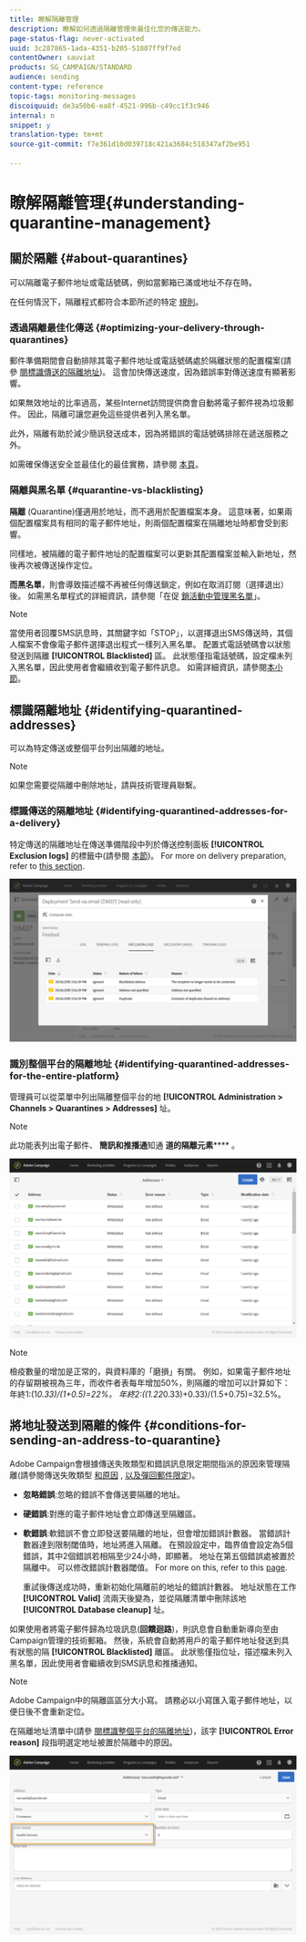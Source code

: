 ```yaml
---
title: 瞭解隔離管理
description: 瞭解如何透過隔離管理來最佳化您的傳送能力。
page-status-flag: never-activated
uuid: 3c287865-1ada-4351-b205-51807ff9f7ed
contentOwner: sauviat
products: SG_CAMPAIGN/STANDARD
audience: sending
content-type: reference
topic-tags: monitoring-messages
discoiquuid: de3a50b6-ea8f-4521-996b-c49cc1f3c946
internal: n
snippet: y
translation-type: tm+mt
source-git-commit: f7e361d10d039718c421a3684c518347af2be951

---
```



# 瞭解隔離管理{#understanding-quarantine-management}

## 關於隔離 {#about-quarantines}

可以隔離電子郵件地址或電話號碼，例如當郵箱已滿或地址不存在時。

在任何情況下，隔離程式都符合本節所述的特定 [規則](#conditions-for-sending-an-address-to-quarantine)。

### 透過隔離最佳化傳送 {#optimizing-your-delivery-through-quarantines}

郵件準備期間會自動排除其電子郵件地址或電話號碼處於隔離狀態的配置檔案(請參 [閱標識傳送的隔離地址](#identifying-quarantined-addresses-for-a-delivery))。 這會加快傳送速度，因為錯誤率對傳送速度有顯著影響。

如果無效地址的比率過高，某些Internet訪問提供商會自動將電子郵件視為垃圾郵件。 因此，隔離可讓您避免這些提供者列入黑名單。

此外，隔離有助於減少簡訊發送成本，因為將錯誤的電話號碼排除在遞送服務之外。

如需確保傳送安全並最佳化的最佳實務，請參閱 [本頁](https://docs.campaign.adobe.com/doc/standard/getting_started/en/ACS_DeliveryBestPractices.html)。

### 隔離與黑名單 {#quarantine-vs-blacklisting}

**隔離** (Quarantine)僅適用於地址，而不適用於配置檔案本身。 這意味著，如果兩個配置檔案具有相同的電子郵件地址，則兩個配置檔案在隔離地址時都會受到影響。

同樣地，被隔離的電子郵件地址的配置檔案可以更新其配置檔案並輸入新地址，然後再次被傳送操作定位。

**而黑名單**，則會導致描述檔不再被任何傳送鎖定，例如在取消訂閱（選擇退出）後。 如需黑名單程式的詳細資訊，請參閱「在促 [銷活動中管理黑名單](../../audiences/using/about-opt-in-and-opt-out-in-campaign.md)」。

>[!NOTE]
>
>當使用者回覆SMS訊息時，其關鍵字如「STOP」，以選擇退出SMS傳送時，其個人檔案不會像電子郵件選擇退出程式一樣列入黑名單。 配置式電話號碼會以狀態發送到隔離 **[!UICONTROL Blacklisted]** 區。 此狀態僅指電話號碼，設定檔未列入黑名單，因此使用者會繼續收到電子郵件訊息。 如需詳細資訊，請參閱[本小節](../../channels/using/managing-incoming-sms.md#managing-stop-sms)。

## 標識隔離地址 {#identifying-quarantined-addresses}

可以為特定傳送或整個平台列出隔離的地址。

>[!NOTE]
>
>如果您需要從隔離中刪除地址，請與技術管理員聯繫。

### 標識傳送的隔離地址 {#identifying-quarantined-addresses-for-a-delivery}

特定傳送的隔離地址在傳送準備階段中列於傳送控制面板 **[!UICONTROL Exclusion logs]** 的標籤中(請參閱 [本節](../../sending/using/monitoring-a-delivery.md#exclusion-logs))。 For more on delivery preparation, refer to [this section](../../sending/using/preparing-the-send.md).

![](assets/exclusion_logs.png)

### 識別整個平台的隔離地址 {#identifying-quarantined-addresses-for-the-entire-platform}

管理員可以從菜單中列出隔離整個平台的地 **[!UICONTROL Administration > Channels > Quarantines > Addresses]** 址。

>[!NOTE]
>
>此功能表列出電子郵件、 **簡訊和推播通**&#x200B;知通 **道的隔離元素****** 。

![](assets/quarantines1.png)

>[!NOTE]
>
>檢疫數量的增加是正常的，與資料庫的「磨損」有關。 例如，如果電子郵件地址的存留期被視為三年，而收件者表每年增加50%，則隔離的增加可以計算如下：年終1:(1*0.33)/(1+0.5)=22%。 年終2:((1.22*0.33)+0.33)/(1.5+0.75)=32.5%。

## 將地址發送到隔離的條件 {#conditions-for-sending-an-address-to-quarantine}

Adobe Campaign會根據傳送失敗類型和錯誤訊息限定期間指派的原因來管理隔離(請參閱傳送失敗類型 [和原因](../../sending/using/understanding-delivery-failures.md#delivery-failure-types-and-reasons) , [以及彈回郵件限定](../../sending/using/understanding-delivery-failures.md#bounce-mail-qualification))。

* **忽略錯誤**:忽略的錯誤不會傳送要隔離的地址。
* **硬錯誤**:對應的電子郵件地址會立即傳送至隔離區。
* **軟錯誤**:軟錯誤不會立即發送要隔離的地址，但會增加錯誤計數器。 當錯誤計數器達到限制閾值時，地址將進入隔離。 在預設設定中，臨界值會設定為5個錯誤，其中2個錯誤若相隔至少24小時，即顯著。 地址在第五個錯誤處被置於隔離中。 可以修改錯誤計數器閾值。 For more on this, refer to this [page](../../administration/using/configuring-email-channel.md#email-channel-parameters).

   重試後傳送成功時，重新初始化隔離前的地址的錯誤計數器。 地址狀態在工作 **[!UICONTROL Valid]** 流兩天後變為，並從隔離清單中刪除該地 **[!UICONTROL Database cleanup]** 址。

如果使用者將電子郵件歸為垃圾訊息(**回饋迴路**)，則訊息會自動重新導向至由Campaign管理的技術郵箱。 然後，系統會自動將用戶的電子郵件地址發送到具有狀態的隔 **[!UICONTROL Blacklisted]** 離區。 此狀態僅指位址，描述檔未列入黑名單，因此使用者會繼續收到SMS訊息和推播通知。

>[!NOTE]
Adobe Campaign中的隔離區區分大小寫。 請務必以小寫匯入電子郵件地址，以便日後不會重新定位。

在隔離地址清單中(請參 [閱標識整個平台的隔離地址](#identifying-quarantined-addresses-for-the-entire-platform))，該字 **[!UICONTROL Error reason]** 段指明選定地址被置於隔離中的原因。

![](assets/quarantines2.png)

